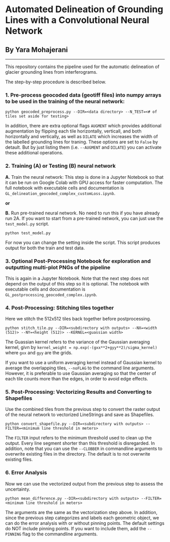 
# Automated Delineation of Grounding Lines with a Convolutional Neural Network
## By Yara Mohajerani
---

This repository contains the pipeline used for the automatic delineation of glacier grounding lines from interferograms.

The step-by-step procedure is described below.

### 1. Pre-process geocoded data (geotiff files) into numpy arrays to be used in the training of the neural network:

`python geocoded_preprocess.py --DIR=<data directory> --N_TEST=<# of tiles set aside for testing>`

In addition, there are extra optional flags `AUGMENT` which provides additional augmentation by flipping each tile horizontally, verticall, and both horizontally and vertically, as well as `DILATE` which increases the width of the labelled grounding lines for traning. These options are set to `False` by detault. But by just listing them (i.e. `--AUGMENT` and `DILATE`) you can activate these additional operations.

### 2. Training (A) or Testing (B) neural network

**A.** Train the neural network:
This step is done in a Jupyter Notebook so that it can be run on Google Colab with GPU access for faster computation. The full notebook with executable cells and documentation is `GL_delineation_geocoded_complex_customLoss.ipynb`.

**or**

**B.** Run pre-trained neural network. No need to run this if you have already run 2A.
If you want to start from a pre-trained network, you can just use the `test_model.py` script. 

`python test_model.py`

For now you can change the setting inside the script. This script produces output for both the train and test data. 

### 3. Optional Post-Processing Notebook for exploration and outputting multi-plot PNGs of the pipeline
This is again in a Jupyter Notebook. Note that the next step does not depend on the output of this step so it is optional. The notebook with executable cells and documentation is `GL_postprocessing_geocoded_complex.ipynb`.

### 4. Post-Processing: Stitching tiles together
Here we stitch the 512x512 tiles back together before postprocessing.

`python stitch_tile.py --DIR=<subdirectory with outputs> --NX=<width (512)> --NY=<height (512)> --KERNEL=<guassian width>`

The Guassian kernel refers to the variance of the Gaussian averaging kernel, givn by `kernel_weight = np.exp(-(gxx**2+gyy**2)/sigma_kernel)` where `gxx` and `gyy` are the grids.

If you want to use a uniform averaging kernel instead of Gaussian kernel to average the overlapping tiles, `--noFLAG` to the command line arguments. However, it is preferable to use Gaussian averaging so that the center of each tile counts more than the edges, in order to avoid edge effects.

### 5. Post-Processing: Vectorizing Results and Converting to Shapefiles
Use the combined tiles from the previous step to convert the raster output of the neural network to vectorized LineStrings and save as Shapefiles.

`python convert_shapefile.py --DIR=<subdirectory with outputs> --FILTER=<minimum line threshold in meters>`

The `FILTER` input refers to the minimum threshold used to clean up the output. Every line segment shorter than this threshold is disregarded. In addition, note that you can use the `--CLOBBER` in commandline arguments to overwrite existing files in the directory. The default is to not overwrite existing files.

### 6. Error Analysis
Now we can use the vectorized output from the previous step to assess the uncertainty. 

`python mean_difference.py --DIR=<subdirectory with outputs> --FILTER=<minimum line threshold in meters>`

The arguments are the same as the vectorization step above. In addition, since the previous step categorizes and labels each geometric object, we can do the error analysis with or without pinning points. The default settings do NOT include pinning points. If you want to include them, add the `--PINNING` flag to the commandline arguments.
